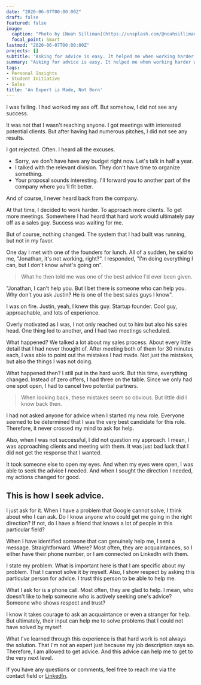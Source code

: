 ```yaml
---
date: "2020-06-07T00:00:00Z"
draft: false
featured: false
image:
  caption: "Photo by [Noah Silliman](https://unsplash.com/@noahsilliman) on [Unsplash](https://unsplash.com/photos/gzhyKEo_cbU)"
  focal_point: Smart
lastmod: "2020-06-07T00:00:00Z"
projects: []
subtitle: 'Asking for advice is easy. It helped me when working harder was not the answer.'
summary: "Asking for advice is easy. It helped me when working harder was not the answer."
tags: 
- Personal Insights
- Student Initiative
- Sales
title: 'An Expert is Made, Not Born'
---
```


I was failing. I had worked my ass off. But somehow, I did not see any success.

It was not that I wasn't reaching anyone. I got meetings with interested potential clients. But after having had numerous pitches, I did not see any results.

I got rejected. Often. I heard all the excuses.

* Sorry, we don't have have any budget right now. Let's talk in half a year.
* I talked with the relevant division. They don't have time to organize something.
* Your proposal sounds interesting. I'll forward you to another part of the company where you'll fit better.

And of course, I never heard back from the company.

At that time, I decided to work harder. To approach more clients. To get more meetings. Somewhere I had heard that hard work would ultimately pay off as a sales guy. Success was waiting for me.

But of course, nothing changed. The system that I had built was running, but not in my favor.

One day I met with one of the founders for lunch. All of a sudden, he said to me, "Jonathan, it's not working, right?". I responded, "I'm doing everything I can, but I don't know what's going on".

>What he then told me was one of the best advice I'd ever been given.

"Jonathan, I can't help you. But I bet there is someone who can help you. Why don't you ask Justin? He is one of the best sales guys I know".

I was on fire. Justin, yeah, I knew this guy. Startup founder. Cool guy, approachable, and lots of experience.

Overly motivated as I was, I not only reached out to him but also his sales head. One thing led to another, and I had two meetings scheduled.

What happened? We talked a lot about my sales process. About every little detail that I had never thought of. After meeting both of them for 30 minutes each, I was able to point out the mistakes I had made. Not just the mistakes, but also the things I was not doing.

What happened then? I still put in the hard work. But this time, everything changed. Instead of zero offers, I had three on the table. Since we only had one spot open, I had to cancel two potential partners.

>When looking back, these mistakes seem so obvious. But little did I know back then.

I had not asked anyone for advice when I started my new role. Everyone seemed to be determined that I was the very best candidate for this role. Therefore, it never crossed my mind to ask for help.

Also, when I was not successful, I did not question my approach. I mean, I was approaching clients and meeting with them. It was just bad luck that I did not get the response that I wanted.

It took someone else to open my eyes. And when my eyes were open, I was able to seek the advice I needed. And when I sought the direction I needed, my actions changed for good.

## This is how I seek advice.

I just ask for it. When I have a problem that Google cannot solve, I think about who I can ask. Do I know anyone who could get me going in the right direction? If not, do I have a friend that knows a lot of people in this particular field?

When I have identified someone that can genuinely help me, I sent a message. Straightforward. Where? Most often, they are acquaintances, so I either have their phone number, or I am connected on LinkedIn with them.

I state my problem. What is important here is that I am specific about my problem. That I cannot solve it by myself. Also, I show respect by asking this particular person for advice. I trust this person to be able to help me.

What I ask for is a phone call. Most often, they are glad to help. I mean, who doesn't like to help someone who is actively seeking one's advice? Someone who shows respect and trust?

I know it takes courage to ask an acquaintance or even a stranger for help. But ultimately, their input can help me to solve problems that I could not have solved by myself.

What I've learned through this experience is that hard work is not always the solution. That I'm not an expert just because my job description says so. Therefore, I am allowed to get advice. And this advice can help me to get to the very next level.

If you have any questions or comments, feel free to reach me via the contact field or [LinkedIn](https://linkedin.com/in/jonathan-ratschat).

